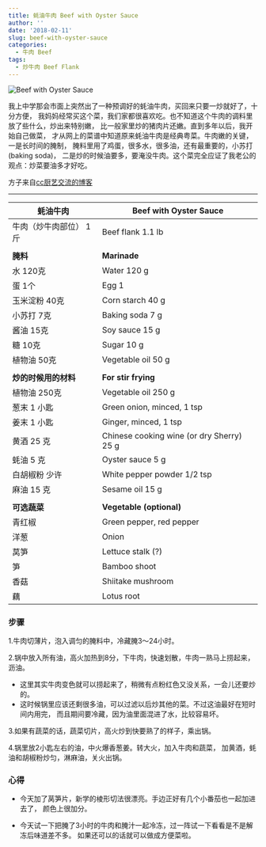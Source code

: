 ```yaml
---
title: 蚝油牛肉 Beef with Oyster Sauce
author: ''
date: '2018-02-11'
slug: beef-with-oyster-sauce
categories:
  - 牛肉 Beef
tags:
  - 炒牛肉 Beef Flank
---
```

![Beef with Oyster Sauce](/img/2018-02-11-beef-with-oyster-sauce.jpg)

我上中学那会市面上突然出了一种预调好的蚝油牛肉，买回来只要一炒就好了，十分方便，
我妈妈经常买这个菜，我们家都很喜欢吃。也不知道这个牛肉的调料里放了些什么，炒出来特别嫩，
比一般家里炒的猪肉片还嫩。直到多年以后，我开始自己做菜，
才从网上的菜谱中知道原来蚝油牛肉是经典粤菜。牛肉嫩的关键，一是长时间的腌制，
腌料里用了鸡蛋，很多水，很多油，还有最重要的，小苏打(baking soda)，
二是炒的时候油要多，要淹没牛肉。这个菜完全应证了我老公的观点：炒菜要油多才好吃。

方子来自[cc厨艺交流的博客](http://blog.sina.com.cn/s/blog_54115fe50100k479.html)

---
|蚝油牛肉                               |Beef with Oyster Sauce           |
|---------------------------------------|-------------------------|
|牛肉（炒牛肉部位） 1斤                 |Beef flank 1.1 lb      |
|                                       |             |
|**腌料**                               |**Marinade**             |
|水 120克                               |Water 120 g             |
|蛋 1个                                 |Egg 1             |
|玉米淀粉 40克                          |Corn starch 40 g             |
|小苏打 7克                             |Baking soda 7 g             |
|酱油 15克                              |Soy sauce 15 g              |
|糖 10克                                |Sugar 10 g              |
|植物油 50克                            |Vegetable oil 50 g              |
|                                       |             |
|**炒的时候用的材料**                   |**For stir frying**             |
|植物油 250克                           |Vegetable oil 250 g              |
|葱末 1 小匙                            |Green onion, minced, 1 tsp             |
|姜末 1 小匙                            |Ginger, minced, 1 tsp             |
|黄酒 25 克                             |Chinese cooking wine (or dry Sherry) 25 g            |
|蚝油 5 克                              |Oyster sauce  5 g            |
|白胡椒粉 少许                          |White pepper powder 1/2 tsp            |
|麻油 15 克                             |Sesame oil  15 g            |
|                                       |             |
|**可选蔬菜**                           |**Vegetable (optional)**             |
|青红椒                                 | Green pepper, red pepper        |
|洋葱                                   | Onion            |
|莴笋                                   | Lettuce stalk (?)            |
|笋                                     | Bamboo shoot            |
|香菇                                   | Shiitake mushroom            |
|藕                                     | Lotus root             |

### 步骤

1.牛肉切薄片，泡入调匀的腌料中，冷藏腌3～24小时。

2.锅中放入所有油，高火加热到8分，下牛肉，快速划散，牛肉一熟马上捞起来，沥油。

*   这里其实牛肉变色就可以捞起来了，稍微有点粉红色又没关系，一会儿还要炒的。
*   这时候锅里应该还剩很多油，可以过滤以后炒其他的菜。不过这油最好在短时间内用完，
而且期间要冷藏，因为油里面混进了水，比较容易坏。

3.如果有蔬菜的话，蔬菜切片，高火炒到快要熟了的样子，乘出锅。

4.锅里放2小匙左右的油，中火爆香葱姜。转大火，加入牛肉和蔬菜，
加黄酒，蚝油和胡椒粉炒匀，淋麻油，关火出锅。

### 心得

* 今天加了莴笋片，新学的棱形切法很漂亮。手边正好有几个小番茄也一起加进去了，
颜色上很加分。

* 今天试一下把腌了3小时的牛肉和腌汁一起冷冻，过一阵试一下看看是不是解冻后味道差不多。
如果还可以的话就可以做成方便菜啦。
